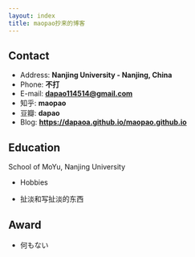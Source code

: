 ```yaml
---
layout: index
title: maopao抄来的博客
---
```

## Contact

- Address: **Nanjing University - Nanjing, China**
- Phone: **不打**
- E-mail: **dapao114514@gmail.com**
- 知乎: **maopao**
- 豆瓣: **dapao**
- Blog: **<https://dapaoa.github.io/maopao.github.io>**

## Education

School of MoYu, Nanjing University

- Hobbies

- 扯淡和写扯淡的东西

## Award

- 何もない
